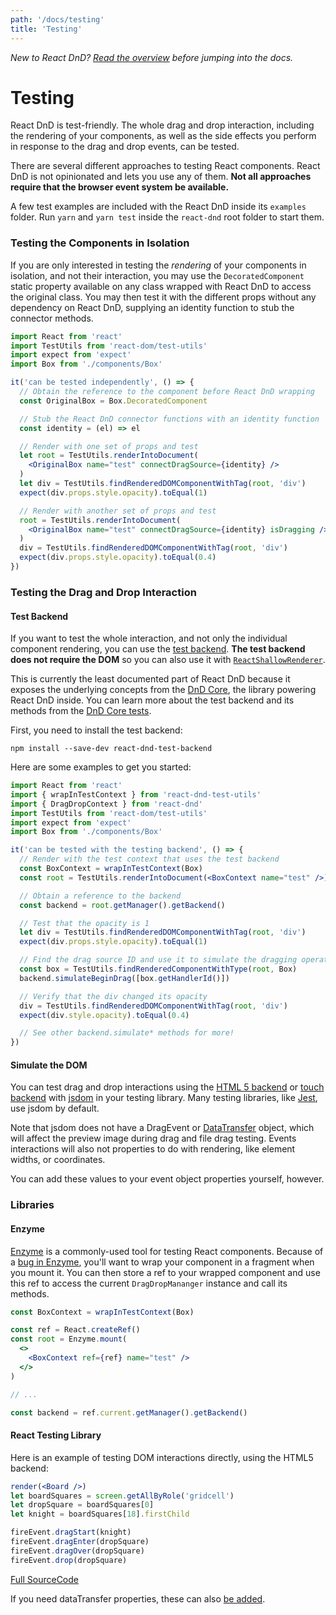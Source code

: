 ```yaml
---
path: '/docs/testing'
title: 'Testing'
---
```


_New to React DnD? [Read the overview](/docs/overview) before jumping into the docs._

# Testing

React DnD is test-friendly. The whole drag and drop interaction, including the rendering of your components, as well as the side effects you perform in response to the drag and drop events, can be tested.

There are several different approaches to testing React components. React DnD is not opinionated and lets you use any of them. **Not all approaches require that the browser event system be available.**

A few test examples are included with the React DnD inside its `examples` folder. Run `yarn` and `yarn test` inside the `react-dnd` root folder to start them.

### Testing the Components in Isolation

If you are only interested in testing the _rendering_ of your components in isolation, and not their interaction, you may use the `DecoratedComponent` static property available on any class wrapped with React DnD to access the original class. You may then test it with the different props without any dependency on React DnD, supplying an identity function to stub the connector methods.

```jsx
import React from 'react'
import TestUtils from 'react-dom/test-utils'
import expect from 'expect'
import Box from './components/Box'

it('can be tested independently', () => {
  // Obtain the reference to the component before React DnD wrapping
  const OriginalBox = Box.DecoratedComponent

  // Stub the React DnD connector functions with an identity function
  const identity = (el) => el

  // Render with one set of props and test
  let root = TestUtils.renderIntoDocument(
    <OriginalBox name="test" connectDragSource={identity} />
  )
  let div = TestUtils.findRenderedDOMComponentWithTag(root, 'div')
  expect(div.props.style.opacity).toEqual(1)

  // Render with another set of props and test
  root = TestUtils.renderIntoDocument(
    <OriginalBox name="test" connectDragSource={identity} isDragging />
  )
  div = TestUtils.findRenderedDOMComponentWithTag(root, 'div')
  expect(div.props.style.opacity).toEqual(0.4)
})
```

### Testing the Drag and Drop Interaction

#### Test Backend

If you want to test the whole interaction, and not only the individual component rendering, you can use the [test backend](/docs/backends/test). **The test backend does not require the DOM** so you can also use it with [`ReactShallowRenderer`](https://facebook.github.io/react/docs/test-utils.html#shallow-rendering).

This is currently the least documented part of React DnD because it exposes the underlying concepts from the [DnD Core](https://github.com/react-dnd/dnd-core), the library powering React DnD inside. You can learn more about the test backend and its methods from the [DnD Core tests](https://github.com/react-dnd/dnd-core/tree/v1.1.0/src/__tests__).

First, you need to install the test backend:

```
npm install --save-dev react-dnd-test-backend
```

Here are some examples to get you started:

```jsx
import React from 'react'
import { wrapInTestContext } from 'react-dnd-test-utils'
import { DragDropContext } from 'react-dnd'
import TestUtils from 'react-dom/test-utils'
import expect from 'expect'
import Box from './components/Box'

it('can be tested with the testing backend', () => {
  // Render with the test context that uses the test backend
  const BoxContext = wrapInTestContext(Box)
  const root = TestUtils.renderIntoDocument(<BoxContext name="test" />)

  // Obtain a reference to the backend
  const backend = root.getManager().getBackend()

  // Test that the opacity is 1
  let div = TestUtils.findRenderedDOMComponentWithTag(root, 'div')
  expect(div.props.style.opacity).toEqual(1)

  // Find the drag source ID and use it to simulate the dragging operation
  const box = TestUtils.findRenderedComponentWithType(root, Box)
  backend.simulateBeginDrag([box.getHandlerId()])

  // Verify that the div changed its opacity
  div = TestUtils.findRenderedDOMComponentWithTag(root, 'div')
  expect(div.style.opacity).toEqual(0.4)

  // See other backend.simulate* methods for more!
})
```

#### Simulate the DOM

You can test drag and drop interactions using the [HTML 5 backend](/docs/backends/html5) or [touch backend](/docs/backends/touch) with [jsdom](https://github.com/jsdom/jsdom) in your testing library. Many testing libraries, like [Jest](https://jestjs.io/docs/en/configuration#testenvironment-string), use jsdom by default.

Note that jsdom does not have a DragEvent or [DataTransfer](https://github.com/jsdom/jsdom/issues/1568) object, which will affect the preview image during drag and file drag testing. Events interactions will also not properties to do with rendering, like element widths, or coordinates.

You can add these values to your event object properties yourself, however.

### Libraries

#### Enzyme

[Enzyme](https://github.com/airbnb/enzyme) is a commonly-used tool for testing React components.
Because of a [bug in Enzyme](https://github.com/airbnb/enzyme/issues/1852), you'll want to wrap your component in a fragment when you mount it.
You can then store a ref to your wrapped component and use this ref to access the current `DragDropMananger` instance and call its methods.

```jsx
const BoxContext = wrapInTestContext(Box)

const ref = React.createRef()
const root = Enzyme.mount(
  <>
    <BoxContext ref={ref} name="test" />
  </>
)

// ...

const backend = ref.current.getManager().getBackend()
```

#### React Testing Library

Here is an example of testing DOM interactions directly, using the HTML5 backend:

```jsx
render(<Board />)
let boardSquares = screen.getAllByRole('gridcell')
let dropSquare = boardSquares[0]
let knight = boardSquares[18].firstChild

fireEvent.dragStart(knight)
fireEvent.dragEnter(dropSquare)
fireEvent.dragOver(dropSquare)
fireEvent.drop(dropSquare)
```

[Full SourceCode](https://github.com/laststance/react-testing-library-react-dnd-chessboard-example)

If you need dataTransfer properties, these can also [be added](https://testing-library.com/docs/dom-testing-library/api-events).
